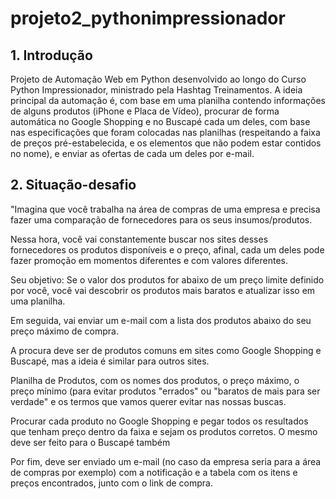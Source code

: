 # projeto2_pythonimpressionador

## 1. Introdução
Projeto de Automação Web em Python desenvolvido ao longo do Curso Python Impressionador, ministrado pela Hashtag Treinamentos. A ideia principal da automação é, com base em uma planilha contendo informações de alguns produtos (iPhone e Placa de Vídeo), procurar de forma automática no Google Shopping e no Buscapé cada um deles, com base nas especificações que foram colocadas nas planilhas (respeitando a faixa de preços pré-estabelecida, e os elementos que não podem estar contidos no nome), e enviar as ofertas de cada um deles por e-mail.


## 2. Situação-desafio
"Imagina que você trabalha na área de compras de uma empresa e precisa fazer uma comparação de fornecedores para os seus insumos/produtos.

Nessa hora, você vai constantemente buscar nos sites desses fornecedores os produtos disponíveis e o preço, afinal, cada um deles pode fazer promoção em momentos diferentes e com valores diferentes.

Seu objetivo: Se o valor dos produtos for abaixo de um preço limite definido por você, você vai descobrir os produtos mais baratos e atualizar isso em uma planilha.

Em seguida, vai enviar um e-mail com a lista dos produtos abaixo do seu preço máximo de compra.

A procura deve ser de produtos comuns em sites como Google Shopping e Buscapé, mas a ideia é similar para outros sites.
 
Planilha de Produtos, com os nomes dos produtos, o preço máximo, o preço mínimo (para evitar produtos "errados" ou "baratos de mais para ser verdade" e os termos que vamos querer evitar nas nossas buscas.

Procurar cada produto no Google Shopping e pegar todos os resultados que tenham preço dentro da faixa e sejam os produtos corretos. O mesmo deve ser feito para o Buscapé também

Por fim, deve ser enviado um e-mail (no caso da empresa seria para a área de compras por exemplo) com a notificação e a tabela com os itens e preços encontrados, junto com o link de compra.
